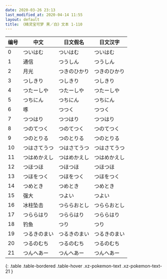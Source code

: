 ```yaml
---
date: 2020-03-26 23:13
last_modified_at: 2020-04-14 11:55
layout: default
title: 《精灵宝可梦 黑／白》文本 1-110
---
```

| 编号 | 中文 | 日文假名 | 日文汉字 |
| ---- | ---- | ---- | --- |
| 0 | ついはむ | ついはむ | ついはむ |
| 1 | 通信 | つうしん | つうしん |
| 2 | 月光 | つきのひかり | つきのひかり |
| 3 | つしきり | つしきり | つしきり |
| 4 | つたーしや | つたーしや | つたーしや |
| 5 | つちにん | つちにん | つちにん |
| 6 | 啄 | つつく | つつく |
| 7 | つつはり | つつはり | つつはり |
| 8 | つのてつく | つのてつく | つのてつく |
| 9 | つのとりる | つのとりる | つのとりる |
| 10 | つはさてうつ | つはさてうつ | つはさてうつ |
| 11 | つはめかえし | つはめかえし | つはめかえし |
| 12 | つほつほ | つほつほ | つほつほ |
| 13 | つほをつく | つほをつく | つほをつく |
| 14 | つめとき | つめとき | つめとき |
| 15 | 强大 | つよい | つよい |
| 16 | 冰柱坠击 | つららおとし | つららおとし |
| 17 | つららはり | つららはり | つららはり |
| 18 | 钓鱼 | つり | つり |
| 19 | つるきのまい | つるきのまい | つるきのまい |
| 20 | つるのむち | つるのむち | つるのむち |
| 21 | つんへあー | つんへあー | つんへあー |
{: .table .table-bordered .table-hover .xz-pokemon-text .xz-pokemon-text-21 }